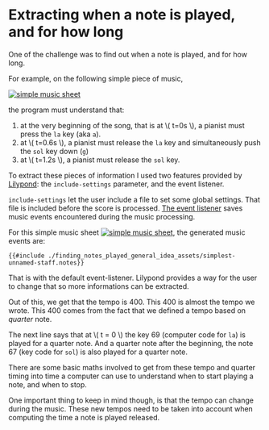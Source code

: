 # Extracting when a note is played, and for how long

One of the challenge was to find out when a note is played, and for how long.

For example, on the following simple piece of music,

[![simple music sheet](./finding_when_notes_are_played_assets/simplest.svg)](./finding_when_notes_are_played_assets/simplest.ly "lilypond source for this simple example")

the program must understand that:

1. at the very beginning of the song, that is at \\( t=0s \\), a pianist must press the `la` key (aka `a`).
1. at \\( t=0.6s \\), a pianist must release the `la` key and simultaneously push the `sol` key down (`g`)
1. at \\( t=1.2s \\), a pianist must release the `sol` key.



To extract these pieces of information I used two features provided by [Lilypond](http://lilypond.org): the
`include-settings` parameter, and the event listener.

`include-settings` let the user include a file to set some global settings. That file is included before the
score is processed.  [The event
listener](http://lilypond.org/doc/v2.18/Documentation/notation/saving-music-events-to-a-file) saves music
events encountered during the music processing.

For this simple music sheet
[![simple music sheet](./finding_notes_played_general_idea_assets/simplest.svg)](./finding_notes_played_general_idea_assets/simplest.ly "lilypond source for this simple example"), the generated music events are:
```
{{#include ./finding_notes_played_general_idea_assets/simplest-unnamed-staff.notes}}
```
That is with the default event-listener. Lilypond provides a way for the user to change that so more informations can be extracted.

Out of this, we get that the tempo is 400. This 400 is almost the tempo we wrote. This 400 comes from the fact
that we defined a tempo based on _quarter_ note.

The next line says that at \\( t = 0 \\) the key 69 (computer code for `la`) is played for a quarter note.
And a quarter note after the beginning, the note 67 (key code for `sol`) is also played for a quarter note.

There are some basic maths involved to get from these tempo and quarter timing into time a computer can use to
understand when to start playing a note, and when to stop.

One important thing to keep in mind though, is that the tempo can change during the music. These new tempos
need to be taken into account when computing the time a note is played released.
